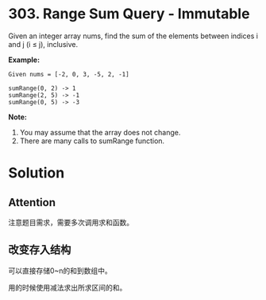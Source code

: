 # 303. Range Sum Query - Immutable

Given an integer array nums, find the sum of the elements between indices i and j (i ≤ j), inclusive.

**Example:**
	
	Given nums = [-2, 0, 3, -5, 2, -1]
	
	sumRange(0, 2) -> 1
	sumRange(2, 5) -> -1
	sumRange(0, 5) -> -3

**Note:**

1. You may assume that the array does not change.
2. There are many calls to sumRange function.

# Solution

## Attention

注意题目需求，需要多次调用求和函数。

## 改变存入结构

可以直接存储0~n的和到数组中。

用的时候使用减法求出所求区间的和。